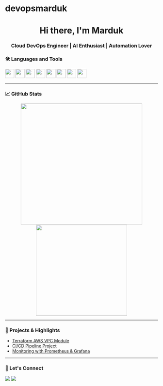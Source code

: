# devopsmarduk

<h1 align="center">Hi there, I'm Marduk</h1>
<h3 align="center">Cloud DevOps Engineer | AI Enthusiast  | Automation Lover </h3>

### 🛠️ Languages and Tools

<p align="left">
  <img src="https://cdn.jsdelivr.net/gh/devicons/devicon/icons/terraform/terraform-original.svg" height="30"/>
  <img src="https://cdn.jsdelivr.net/gh/devicons/devicon/icons/docker/docker-original.svg" height="30"/>
  <img src="https://cdn.jsdelivr.net/gh/devicons/devicon/icons/kubernetes/kubernetes-plain.svg" height="30"/>
  <img src="https://cdn.jsdelivr.net/gh/devicons/devicon/icons/ansible/ansible-original.svg" height="30"/>
  <img src="https://cdn.jsdelivr.net/gh/devicons/devicon/icons/linux/linux-original.svg" height="30"/>
  <img src="https://cdn.jsdelivr.net/gh/devicons/devicon/icons/python/python-original.svg" height="30"/>
  <img src="https://cdn.jsdelivr.net/gh/devicons/devicon/icons/jenkins/jenkins-original.svg" height="30"/>
  <img src="https://cdn.jsdelivr.net/gh/devicons/devicon/icons/aws/aws-original.svg" height="30"/>
</p>

---

### 📈 GitHub Stats

<p align="center">
  <img src="https://github-readme-stats.vercel.app/api?username=cryptomarduk&show_icons=true&theme=radical" width="400"/>
  <img src="https://github-readme-stats.vercel.app/api/top-langs/?username=cryptomarduk&layout=compact&theme=radical" width="300"/>
</p>

---

### 🚀 Projects & Highlights

- [Terraform AWS VPC Module](https://github.com/cryptomarduk/terraform-aws-vpc)
- [CI/CD Pipeline Project](https://github.com/cryptomarduk/CI-CD-Pipeline-Project)
- [Monitoring with Prometheus & Grafana](https://github.com/cryptomarduk/Kubernetes-Monitoring-Solution)

---

### 📣 Let's Connect

<p align="left">
  <a href="https://x.com/mardukmoney" target="_blank"><img src="https://img.shields.io/badge/Twitter-1DA1F2?style=for-the-badge&logo=twitter&logoColor=white"/></a>
  <a href="mailto:cryptomarduk@protonmail.com"><img src="https://img.shields.io/badge/Email-ProtonMail-8B89CC?style=for-the-badge&logo=protonmail&logoColor=white"/></a>
</p>
